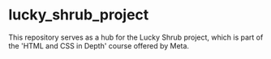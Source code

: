 # lucky_shrub_project
This repository serves as a hub for the Lucky Shrub project, which is part of the 'HTML and CSS in Depth' course offered by Meta.
